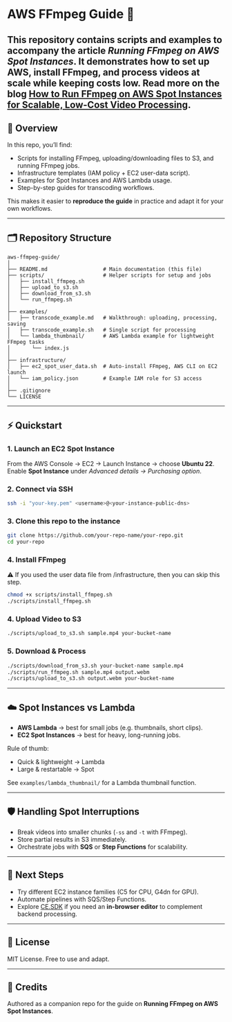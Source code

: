 # AWS FFmpeg Guide 🚀

This repository contains scripts and examples to accompany the article *Running FFmpeg on AWS Spot Instances*.
It demonstrates how to set up AWS, install FFmpeg, and process videos at scale while keeping costs low. Read more on the blog [How to Run FFmpeg on AWS Spot Instances for Scalable, Low-Cost Video Processing](https://img.ly/blog/how-to-run-ffmpeg-on-aws-spot-instances-for-scalable-low-cost-video-processing/).
---

## 📖 Overview

In this repo, you’ll find:

- Scripts for installing FFmpeg, uploading/downloading files to S3, and running FFmpeg jobs.
- Infrastructure templates (IAM policy + EC2 user-data script).
- Examples for Spot Instances and AWS Lambda usage.
- Step-by-step guides for transcoding workflows.

This makes it easier to **reproduce the guide** in practice and adapt it for your own workflows.

---

## 🗂 Repository Structure

```
aws-ffmpeg-guide/
│
├── README.md                  # Main documentation (this file)
├── scripts/                   # Helper scripts for setup and jobs
│   ├── install_ffmpeg.sh
│   ├── upload_to_s3.sh
│   ├── download_from_s3.sh
│   └── run_ffmpeg.sh
│
├── examples/
│   ├── transcode_example.md   # Walkthrough: uploading, processing, saving
│   ├── transcode_example.sh   # Single script for processing
│   └── lambda_thumbnail/      # AWS Lambda example for lightweight FFmpeg tasks
│       └── index.js
│
├── infrastructure/
│   ├── ec2_spot_user_data.sh  # Auto-install FFmpeg, AWS CLI on EC2 launch
│   └── iam_policy.json        # Example IAM role for S3 access
│
├── .gitignore
└── LICENSE
```

---

## ⚡ Quickstart

### 1. Launch an EC2 Spot Instance
From the AWS Console → EC2 → Launch Instance → choose **Ubuntu 22**.
Enable **Spot Instance** under *Advanced details → Purchasing option*.

### 2. Connect via SSH
```bash
ssh -i "your-key.pem" <username>@<your-instance-public-dns>
```

### 3. Clone this repo to the instance
```bash
git clone https://github.com/your-repo-name/your-repo.git
cd your-repo
```

### 4. Install FFmpeg
⚠️ If you used the user data file from /infrastructure, then you can skip this step.
```bash
chmod +x scripts/install_ffmpeg.sh
./scripts/install_ffmpeg.sh
```

### 4. Upload Video to S3
```bash
./scripts/upload_to_s3.sh sample.mp4 your-bucket-name
```

### 5. Download & Process
```bash
./scripts/download_from_s3.sh your-bucket-name sample.mp4
./scripts/run_ffmpeg.sh sample.mp4 output.webm
./scripts/upload_to_s3.sh output.webm your-bucket-name
```

---

## ☁️ Spot Instances vs Lambda

- **AWS Lambda** → best for small jobs (e.g. thumbnails, short clips).
- **EC2 Spot Instances** → best for heavy, long-running jobs.

Rule of thumb:
- Quick & lightweight → Lambda
- Large & restartable → Spot

See `examples/lambda_thumbnail/` for a Lambda thumbnail function.

---

## 🛡 Handling Spot Interruptions

- Break videos into smaller chunks (`-ss` and `-t` with FFmpeg).
- Store partial results in S3 immediately.
- Orchestrate jobs with **SQS** or **Step Functions** for scalability.

---

## 🔮 Next Steps

- Try different EC2 instance families (C5 for CPU, G4dn for GPU).
- Automate pipelines with SQS/Step Functions.
- Explore [CE.SDK](https://img.ly/creative-sdk) if you need an **in-browser editor** to complement backend processing.

---

## 📜 License
MIT License. Free to use and adapt.

---

## 🙌 Credits
Authored as a companion repo for the guide on **Running FFmpeg on AWS Spot Instances**.
